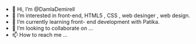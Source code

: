 - 👋 Hi, I’m @DamlaDemirell 
- 👀 I’m interested in front-end, HTML5 , CSS , web desinger , web design. 
- 🌱 I’m currently learning front- end development with Patika. 
- 💞️ I’m looking to collaborate on ...
- 📫 How to reach me ...

<!---
DamlaDemirell/DamlaDemirell is a ✨ special ✨ repository because its `README.md` (this file) appears on your GitHub profile.
You can click the Preview link to take a look at your changes.
--->
